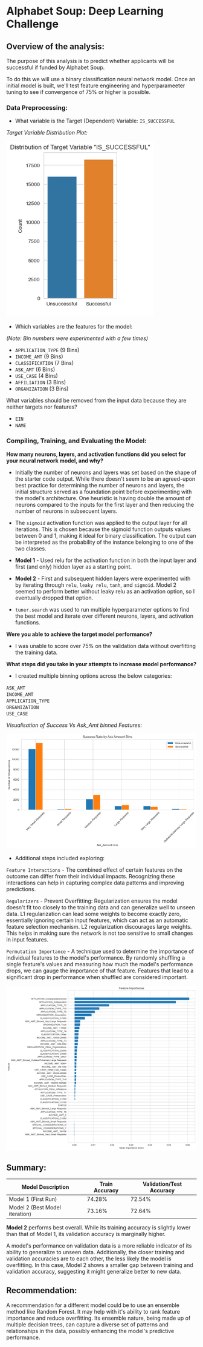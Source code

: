 # Alphabet Soup: Deep Learning Challenge


## Overview of the analysis:
The purpose of this analysis is to predict whether applicants will be successful if funded by Alphabet Soup.


To do this we will use a binary classification neural network model. Once an initial model is built, we'll test feature engineering and hyperparameeter tuning to see if convergence of 75% or higher is possible. 


### Data Preprocessing:
* What variable is the Target (Dependent) Variable:
`IS_SUCCESSFUL`

*Target Variable Distribution Plot:* 

![Target Variable Distribution](Target_Variable_Distribution_Plot.png)

* Which variables are the features for the model:

*(Note: Bin numbers were experimented with a few times)*

 - `APPLICATION_TYPE` (9 Bins)  
 - `INCOME_AMT` (9 Bins)  
 - `CLASSIFICATION` (7 Bins)  
 - `ASK_AMT` (6 Bins)  
 - `USE_CASE` (4 Bins)  
 - `AFFILIATION` (3 Bins)    
 - `ORGANIZATION` (3 Bins)  


What variables should be removed from the input data because they are neither targets nor features?

 - `EIN`  
 - `NAME`  


### Compiling, Training, and Evaluating the Model:
**How many neurons, layers, and activation functions did you select for your neural network model, and why?**

- Initially the number of neurons and layers was set based on the shape of the starter code output. While there doesn't seem to be an agreed-upon best practice for determining the number of neurons and layers, the initial structure served as a foundation point before experimenting with the model's architecture. One heuristic is having double the amount of neurons compared to the inputs for the first layer and then reducing the number of neurons in subsecuent layers.

- The `sigmoid` activation function was applied to the output layer for all iterations. This is chosen because the sigmoid function outputs values between 0 and 1, making it ideal for binary classification. The output can be interpreted as the probability of the instance belonging to one of the two classes.

 - **Model 1** - Used relu for the activation function in both the input layer and first (and only) hidden layer as a starting point. 
 - **Model 2** - First and subsequent hidden layers were experimented with by iterating through `relu`, `leaky relu`, `tanh`, and `sigmoid`. Model 2 seemed to perform better without leaky relu as an activation option, so I eventually dropped that option.   
- `tuner.search` was used to run multiple hyperparameter options to find the best model and iterate over different neurons, layers, and activation functions. 

**Were you able to achieve the target model performance?**

- I was unable to score over 75% on the validation data without overfitting the training data. 

**What steps did you take in your attempts to increase model performance?**

 - I created multiple binning options across the below categories:  

  `ASK_AMT`  
  `INCOME_AMT`  
  `APPLICATION_TYPE`  
 `ORGANIZATION`  
 `USE_CASE`
 
*Visualisation of Success Vs Ask_Amt binned Features:*

![Success By Ask_Amt Plot.png](Success_By_Ask_Amt_Plot.png)

- Additional steps included exploring:      

`Feature Interactions` - The combined effect of certain features on the outcome can differ from their individual impacts. Recognizing these interactions can help in capturing complex data patterns and improving predictions.

`Regularizers` -  Prevent Overfitting: Regularization ensures the model doesn't fit too closely to the training data and can generalize well to unseen data. L1 regularization can lead some weights to become exactly zero, essentially ignoring certain input features, which can act as an automatic feature selection mechanism. L2 regularization discourages large weights. This helps in making sure the network is not too sensitive to small changes in input features.

`Permutation Importance` - A technique used to determine the importance of individual features to the model's performance. By randomly shuffling a single feature's values and measuring how much the model's performance drops, we can gauge the importance of that feature. Features that lead to a significant drop in performance when shuffled are considered important.  

![Feature Importances Plot](Feature_Importances_Plot.png)

## Summary:
| **Model Description**          | **Train Accuracy** | **Validation/Test Accuracy** |
|----------------------------|----------------|--------------------------|
| Model 1 (First Run)        | 74.28%         | 72.54%                   |
| Model 2 (Best Model iteration) | 73.16%    | 72.64%                   |  



**Model 2** performs best overall.
While its training accuracy is slightly lower than that of Model 1, its validation accuracy is marginally higher. 

A model's performance on validation data is a more reliable indicator of its ability to generalize to unseen data. Additionally, the closer training and validation accuracies are to each other, the less likely the model is overfitting. In this case, Model 2 shows a smaller gap between training and validation accuracy, suggesting it might generalize better to new data.


## Recommendation:
A recommendation for a different model could be to use an ensemble method like Random Forest. It may help with it's ability to rank feature importance and reduce overfitting. Its ensemble nature, being made up of multiple decision trees, can capture a diverse set of patterns and relationships in the data, possibly enhancing the model's predictive performance.

